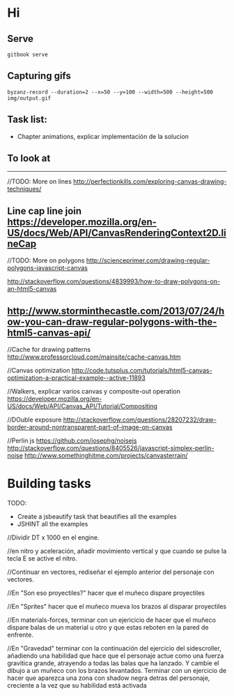 # Hi
## Serve

```
gitbook serve
```

## Capturing gifs

```
byzanz-record --duration=2 --x=50 --y=100 --width=500 --height=500 img/output.gif
```

## Task list:
- Chapter animations, explicar implementación de la solucion

## To look at

----------
//TODO: More on lines
http://perfectionkills.com/exploring-canvas-drawing-techniques/

Line cap line join 
https://developer.mozilla.org/en-US/docs/Web/API/CanvasRenderingContext2D.lineCap
----------

//TODO: More on polygons
http://scienceprimer.com/drawing-regular-polygons-javascript-canvas

http://stackoverflow.com/questions/4839993/how-to-draw-polygons-on-an-html5-canvas

http://www.storminthecastle.com/2013/07/24/how-you-can-draw-regular-polygons-with-the-html5-canvas-api/
----------

//Cache for drawing patterns
http://www.professorcloud.com/mainsite/cache-canvas.htm

//Canvas optimization
http://code.tutsplus.com/tutorials/html5-canvas-optimization-a-practical-example--active-11893

//Walkers, explicar varios canvas y composite-out operation
https://developer.mozilla.org/en-US/docs/Web/API/Canvas_API/Tutorial/Compositing


//DOuble exposure
http://stackoverflow.com/questions/28207232/draw-border-around-nontransparent-part-of-image-on-canvas

//Perlin js
https://github.com/josephg/noisejs
http://stackoverflow.com/questions/8405526/javascript-simplex-perlin-noise
http://www.somethinghitme.com/projects/canvasterrain/


# Building tasks

TODO: 
  - Create a jsbeautify task that beautifies all the examples
  - JSHINT all the examples


//Dividir DT x 1000 en el engine.

//en nitro y aceleración, añadir movimiento vertical y que cuando se pulse la tecla E se active el nitro.

//Continuar en vectores, rediseñar el ejemplo anterior del personaje  con vectores.

//En "Son eso proyectiles?" hacer que el muñeco dispare proyectiles

//En "Sprites" hacer que el muñeco mueva los brazos al disparar proyectiles

//En materials-forces, terminar con un ejericicio de hacer que el muñeco dispare balas de un material u otro y que estas reboten en la pared de enfrente.

//En "Gravedad" terminar con la continuación del ejercicio del sidescroller, añadiendo una habilidad que hace que el personaje actue como una fuerza gravitica grande, atrayendo a todas las balas que ha lanzado. Y cambie el dibujo a un muñeco con los brazos levantados.
Terminar con un ejercicio de hacer que aparezca una zona con shadow negra detras del personaje, creciente a la vez que su habilidad está activada







